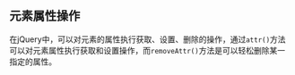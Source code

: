 ## 元素属性操作

在jQuery中，可以对元素的属性执行获取、设置、删除的操作，通过`attr()`方法可以对元素属性执行获取和设置操作，而`removeAttr()`方法是可以轻松删除某一指定的属性。
